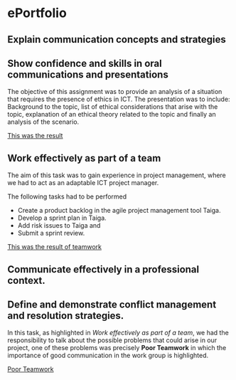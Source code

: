 # ePortfolio

## Explain communication concepts and strategies
## Show confidence and skills in oral communications and presentations

The objective of this assignment was to provide an analysis of a situation that requires the presence of ethics in ICT. 
The presentation was to include:
Background to the topic, list of ethical considerations that arise with the topic, explanation of an ethical theory related to the topic and finally an analysis of the scenario. 

[This was the result](evidence2.mp4)

## Work effectively as part of a team

The aim of this task was to gain experience in project management, where we had to act as an adaptable ICT project manager. 

The following tasks had to be performed
- Create a product backlog in the agile project management tool Taiga.
- Develop a sprint plan in Taiga.
- Add risk issues to Taiga and
- Submit a sprint review.

[This was the result of teamwork](evidence3.mp4)

## Communicate effectively in a professional context.
## Define and demonstrate conflict management and resolution strategies.

In this task, as highlighted in *Work effectively as part of a team*, we had the responsibility to talk about the possible problems that could arise in our project, one 
of these problems was precisely **Poor Teamwork** in which the importance of good communication in the work group is highlighted.

[Poor Teamwork](evidence5.mp4)


